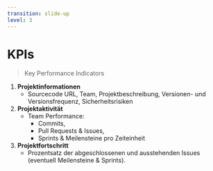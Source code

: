 ```yaml
---
transition: slide-up
level: 3
---
```


# <span class="flex justify-between"><span>KPI<span class="text-2xl mt-auto">s</span></span></span>

> Key Performance Indicators

<div class="mb-6"></div>

1. **Projektinformationen**
   * Sourcecode URL, Team, Projektbeschreibung, Versionen- und Versionsfrequenz, Sicherheitsrisiken

2. **Projektaktivität**
   * Team Performance:
     * Commits,
     * Pull Requests & Issues,
     * Sprints & Meilensteine pro Zeiteinheit

3. **Projektfortschritt**
   * Prozentsatz der abgeschlossenen und ausstehenden Issues (eventuell Meilensteine & Sprints).

<style scoped>
    p {
        margin-top: 0;
        margin-bottom: 0;
    }
</style>

<!--
1. **Projektinformationen**
   * Team (Mitgliederanzahl und Projektleiter), Sourcecode URL, README, Versionsfrequenz (Builds, Releases, Deployments, Packages), Sicherheitsrisiken (Anzahl und Schweregrad bekannter Sicherheitsprobleme)

2. **Projektaktivität** 
   * Team Performance:
     * Commits,
     * Pull Requests & Issues,
     * Sprints & Meilensteine pro Zeiteinheit

3. **Projektfortschritt**
   * Prozentsatz der abgeschlossenen- und ausstehenden Issues (, Meilensteine & Sprints).
-->
